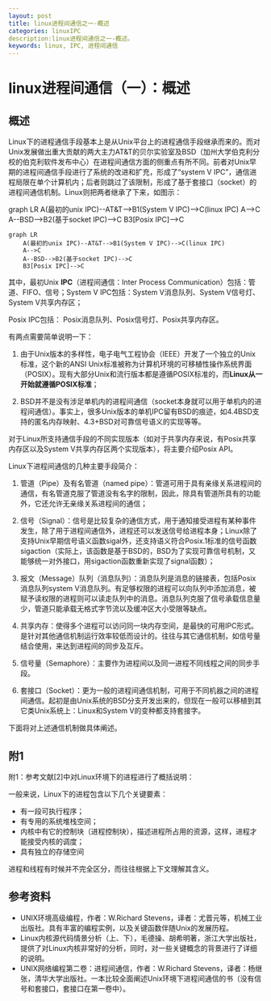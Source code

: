 ```yaml
---
layout: post
title: linux进程间通信之一-概述
categories: linuxIPC
description:linux进程间通信之一-概述。
keywords: linux, IPC, 进程间通信
---
```



# linux进程间通信（一）：概述

## 概述

Linux下的进程通信手段基本上是从Unix平台上的进程通信手段继承而来的。而对Unix发展做出重大贡献的两大主力AT&T的贝尔实验室及BSD（加州大学伯克利分校的伯克利软件发布中心）在进程间通信方面的侧重点有所不同。前者对Unix早期的进程间通信手段进行了系统的改进和扩充，形成了“system V IPC”，通信进程局限在单个计算机内；后者则跳过了该限制，形成了基于套接口（socket）的进程间通信机制。Linux则把两者继承了下来，如图示：

<div class="mermaid">
graph LR
	A(最初的unix IPC)--AT&T-->B1(System V IPC)-->C(linux IPC)
	A-->C
	A--BSD-->B2(基于socket IPC)-->C
	B3[Posix IPC]-->C
</div>










```mermaid
graph LR
	A(最初的unix IPC)--AT&T-->B1(System V IPC)-->C(linux IPC)
	A-->C
	A--BSD-->B2(基于socket IPC)-->C
	B3[Posix IPC]-->C
```

其中，最初Unix **IPC**（进程间通信：Inter Process Communication）包括：管道、FIFO、信号；System V IPC包括：System V消息队列、System V信号灯、System V共享内存区；

Posix IPC包括： Posix消息队列、Posix信号灯、Posix共享内存区。

有两点需要简单说明一下：

1. 由于Unix版本的多样性，电子电气工程协会（IEEE）开发了一个独立的Unix标准，这个新的ANSI Unix标准被称为计算机环境的可移植性操作系统界面（POSIX）。现有大部分Unix和流行版本都是遵循POSIX标准的，而**Linux从一开始就遵循POSIX标准**；

2. BSD并不是没有涉足单机内的进程间通信（socket本身就可以用于单机内的进程间通信）。事实上，很多Unix版本的单机IPC留有BSD的痕迹，如4.4BSD支持的匿名内存映射、4.3+BSD对可靠信号语义的实现等等。

对于Linux所支持通信手段的不同实现版本（如对于共享内存来说，有Posix共享内存区以及System V共享内存区两个实现版本），将主要介绍Posix API。

Linux下进程间通信的几种主要手段简介：

1. 管道（Pipe）及有名管道（named pipe）：管道可用于具有亲缘关系进程间的通信，有名管道克服了管道没有名字的限制，因此，除具有管道所具有的功能外，它还允许无亲缘关系进程间的通信；
2. 信号（Signal）：信号是比较复杂的通信方式，用于通知接受进程有某种事件发生，除了用于进程间通信外，进程还可以发送信号给进程本身；Linux除了支持Unix早期信号语义函数sigal外，还支持语义符合Posix.1标准的信号函数sigaction（实际上，该函数是基于BSD的，BSD为了实现可靠信号机制，又能够统一对外接口，用sigaction函数重新实现了signal函数）；

3. 报文（Message）队列（消息队列）：消息队列是消息的链接表，包括Posix消息队列system V消息队列。有足够权限的进程可以向队列中添加消息，被赋予读权限的进程则可以读走队列中的消息。消息队列克服了信号承载信息量少，管道只能承载无格式字节流以及缓冲区大小受限等缺点。
4. 共享内存：使得多个进程可以访问同一块内存空间，是最快的可用IPC形式。是针对其他通信机制运行效率较低而设计的。往往与其它通信机制，如信号量结合使用，来达到进程间的同步及互斥。
5. 信号量（Semaphore）：主要作为进程间以及同一进程不同线程之间的同步手段。
6. 套接口（Socket）：更为一般的进程间通信机制，可用于不同机器之间的进程间通信。起初是由Unix系统的BSD分支开发出来的，但现在一般可以移植到其它类Unix系统上：Linux和System V的变种都支持套接字。

下面将对上述通信机制做具体阐述。

 ## 附1

附1：参考文献[2]中对Linux环境下的进程进行了概括说明：

一般来说，Linux下的进程包含以下几个关键要素：

- 有一段可执行程序；
- 有专用的系统堆栈空间；
- 内核中有它的控制块（进程控制块），描述进程所占用的资源，这样，进程才能接受内核的调度；
- 具有独立的存储空间

进程和线程有时候并不完全区分，而往往根据上下文理解其含义。

## 参考资料

- UNIX环境高级编程，作者：W.Richard Stevens，译者：尤晋元等，机械工业出版社。具有丰富的编程实例，以及关键函数伴随Unix的发展历程。
- Linux内核源代码情景分析（上、下），毛德操、胡希明著，浙江大学出版社，提供了对Linux内核非常好的分析，同时，对一些关键概念的背景进行了详细的说明。
- UNIX网络编程第二卷：进程间通信，作者：W.Richard Stevens，译者：杨继张，清华大学出版社。一本比较全面阐述Unix环境下进程间通信的书（没有信号和套接口，套接口在第一卷中）。

